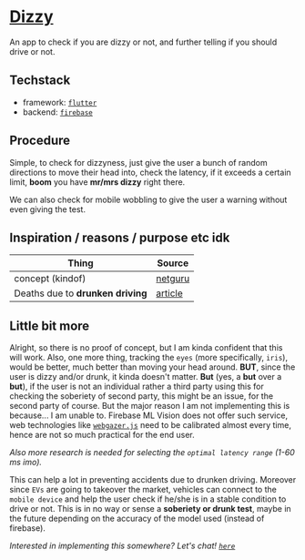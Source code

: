 # [Dizzy](https://www.mayoclinic.org/diseases-conditions/dizziness/symptoms-causes/syc-20371787)

An app to check if you are dizzy or not, and further telling if you should drive or not.

## Techstack
* framework: [`flutter`](https://flutter.dev/)
* backend: [`firebase`](https://firebase.google.com/)

## Procedure
Simple, to check for dizzyness, just give the user a bunch of random directions to move their head into, check the latency, if it exceeds a certain limit, **boom** you have **mr/mrs dizzy** right there.

We can also check for mobile wobbling to give the user a warning without even giving the test.

## Inspiration / reasons / purpose etc idk
| Thing | Source|
|-------|-------|
| concept (kindof) | [netguru](https://dribbble.com/shots/11582376-Lime-Drunk-Test) |
| Deaths due to **drunken driving** | [article](https://www.sundayguardianlive.com/news/drunk-driving-led-38000-road-mishaps-three-years#:~:text=As%20per%20the%20ministry%27s%20data,are%20due%20to%20drunk%20driving.)|

## Little bit more
Alright, so there is no proof of concept, but I am kinda confident that this will work.
Also, one more thing, tracking the `eyes` (more specifically, `iris`), would be better, much better than moving your head around. **BUT**, since the user is dizzy and/or drunk, it kinda doesn't matter. **But** (yes, a **but** over a **but**), if the user is not an individual rather a third party using this for checking the soberiety of second party, this might be an issue, for the second party of course. But the major reason I am not implementing this is because... I am unable to. Firebase ML Vision does not offer such service, web technologies like [`webgazer.js`](https://webgazer.cs.brown.edu/) need to be calibrated almost every time, hence are not so much practical for the end user.

*Also more research is needed for selecting the `optimal latency range` (1-60 ms imo).*

This can help a lot in preventing accidents due to drunken driving. Moreover since `EVs` are going to takeover the market, vehicles can connect to the `mobile device` and help the user check if he/she is in a stable condition to drive or not. This is in no way or sense a **soberiety or drunk test**, maybe in the future depending on the accuracy of the model used (instead of firebase).

*Interested in implementing this somewhere? Let's chat! [`here`](https://dhruv-tiwari.netlify.app/)*
